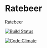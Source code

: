 # Ratebeer

[Ratebeer](https://ruby-ratebeer.herokuapp.com/breweries)


[![Build Status](https://travis-ci.org/7rxyk/RubyOnRails.png)](https://travis-ci.org/7rxyk/RubyOnRails)

[![Code Climate](https://codeclimate.com/github/7rxyk/RubyOnRails.png)](https://codeclimate.com/github/7rxyk/RubyOnRails)
